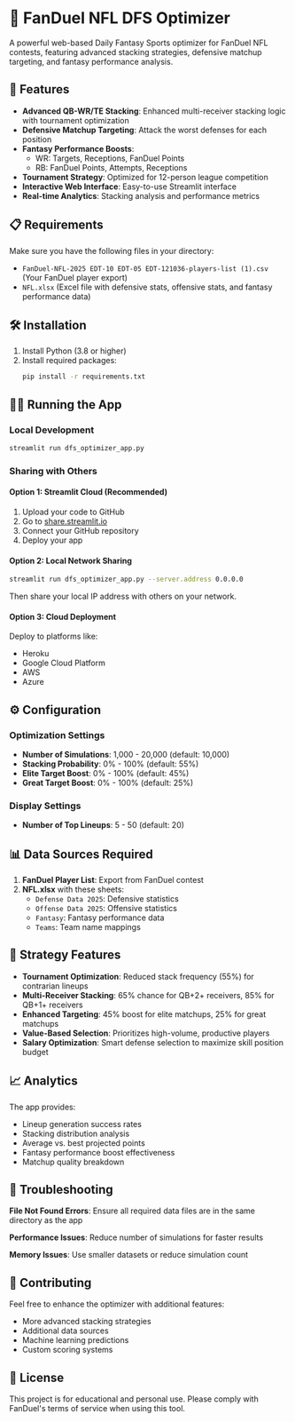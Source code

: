 # 🏈 FanDuel NFL DFS Optimizer

A powerful web-based Daily Fantasy Sports optimizer for FanDuel NFL contests, featuring advanced stacking strategies, defensive matchup targeting, and fantasy performance analysis.

## 🚀 Features

- **Advanced QB-WR/TE Stacking**: Enhanced multi-receiver stacking logic with tournament optimization
- **Defensive Matchup Targeting**: Attack the worst defenses for each position
- **Fantasy Performance Boosts**: 
  - WR: Targets, Receptions, FanDuel Points
  - RB: FanDuel Points, Attempts, Receptions
- **Tournament Strategy**: Optimized for 12-person league competition
- **Interactive Web Interface**: Easy-to-use Streamlit interface
- **Real-time Analytics**: Stacking analysis and performance metrics

## 📋 Requirements

Make sure you have the following files in your directory:
- `FanDuel-NFL-2025 EDT-10 EDT-05 EDT-121036-players-list (1).csv` (Your FanDuel player export)
- `NFL.xlsx` (Excel file with defensive stats, offensive stats, and fantasy performance data)

## 🛠️ Installation

1. Install Python (3.8 or higher)
2. Install required packages:
   ```bash
   pip install -r requirements.txt
   ```

## 🏃‍♂️ Running the App

### Local Development
```bash
streamlit run dfs_optimizer_app.py
```

### Sharing with Others

#### Option 1: Streamlit Cloud (Recommended)
1. Upload your code to GitHub
2. Go to [share.streamlit.io](https://share.streamlit.io)
3. Connect your GitHub repository
4. Deploy your app

#### Option 2: Local Network Sharing
```bash
streamlit run dfs_optimizer_app.py --server.address 0.0.0.0
```
Then share your local IP address with others on your network.

#### Option 3: Cloud Deployment
Deploy to platforms like:
- Heroku
- Google Cloud Platform
- AWS
- Azure

## ⚙️ Configuration

### Optimization Settings
- **Number of Simulations**: 1,000 - 20,000 (default: 10,000)
- **Stacking Probability**: 0% - 100% (default: 55%)
- **Elite Target Boost**: 0% - 100% (default: 45%)
- **Great Target Boost**: 0% - 100% (default: 25%)

### Display Settings
- **Number of Top Lineups**: 5 - 50 (default: 20)

## 📊 Data Sources Required

1. **FanDuel Player List**: Export from FanDuel contest
2. **NFL.xlsx** with these sheets:
   - `Defense Data 2025`: Defensive statistics
   - `Offense Data 2025`: Offensive statistics  
   - `Fantasy`: Fantasy performance data
   - `Teams`: Team name mappings

## 🎯 Strategy Features

- **Tournament Optimization**: Reduced stack frequency (55%) for contrarian lineups
- **Multi-Receiver Stacking**: 65% chance for QB+2+ receivers, 85% for QB+1+ receivers
- **Enhanced Targeting**: 45% boost for elite matchups, 25% for great matchups
- **Value-Based Selection**: Prioritizes high-volume, productive players
- **Salary Optimization**: Smart defense selection to maximize skill position budget

## 📈 Analytics

The app provides:
- Lineup generation success rates
- Stacking distribution analysis
- Average vs. best projected points
- Fantasy performance boost effectiveness
- Matchup quality breakdown

## 🔧 Troubleshooting

**File Not Found Errors**: Ensure all required data files are in the same directory as the app

**Performance Issues**: Reduce number of simulations for faster results

**Memory Issues**: Use smaller datasets or reduce simulation count

## 🤝 Contributing

Feel free to enhance the optimizer with additional features:
- More advanced stacking strategies
- Additional data sources
- Machine learning predictions
- Custom scoring systems

## 📄 License

This project is for educational and personal use. Please comply with FanDuel's terms of service when using this tool.